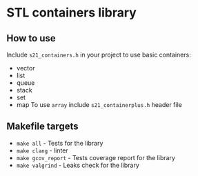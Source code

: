 # STL containers library

## How to use

Include `s21_containers.h` in your project to use basic containers: 
- vector
- list
- queue
- stack
- set
- map
To use `array` include `s21_containerplus.h` header file

## Makefile targets

- `make all` - Tests for the library
- `make clang` - linter
- `make gcov_report` - Tests coverage report for the library
- `make valgrind` - Leaks check for the library
